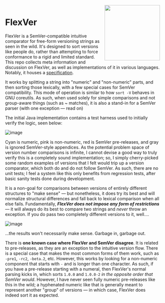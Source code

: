 <img src="logo.svg" width="180px" align="right"/>

# FlexVer
FlexVer is a SemVer-compatible intuitive comparator for free-form versioning strings as seen in the
wild. It's designed to sort versions like people do, rather than attempting to force conformance to
a rigid and limited standard. This repo collects meta information and discussion on FlexVer, as well
as implementations of it in various languages. Notably, it houses a [specification](SPEC.md).

It works by splitting a string into "numeric" and "non-numeric" parts, and then sorting those
lexically, with a few special cases for SemVer compatibility. This mode of operation is similar to
how `sort -V` behaves in GNU coreutils. As such, when used solely for simple comparisons and not
group-aware things (such as ~ matches), it is also a stand-in for a SemVer parser (with one
exception — read on)

The initial Java implementation contains a test harness used to initially verify the logic, seen
below:

![image](https://user-images.githubusercontent.com/6185037/200154644-b94b61bf-e430-4dbd-bd2e-caddab86c9f2.png)

Cyan is numeric, pink is non-numeric, red is SemVer pre-releases, and gray is ignored SemVer-style
appendices. As the potential problem space of version number comparisons is infinite, I cannot
devise a good way to truly verify this is a completely sound implementation; so, I simply
cherry-picked some random examples of versions that I felt would trip up a version comparator, which
both do and do not follow SemVer. As such, there are no unit tests; I feel a system like this only
benefits from regression tests, after basic sanity tests done during development.

It is a non-goal for comparisons between versions of entirely different structures to "make sense" —
but nonetheless, it does try its best and will normalize structural differences and fall back to
lexical comparison when all else fails. Fundamentally, ***FlexVer does not impose any form of
restrictions*** — it will always do its best to compare two strings and *never* throw an exception.
If you do pass two completely different versions to it, well....

![image](https://user-images.githubusercontent.com/6185037/200155199-a80a03cf-9820-4075-9763-efff800e2507.png)

...the results won't necessarily make sense. Garbage in, garbage out.

There is **one known case where FlexVer and SemVer disagree**. It is related to pre-releases, as
they are an exception to the intuitive version flow. There is a special case that makes the most
common forms of them work, such as `-pre1`, `-rc2`, `-beta.2`, etc. However, this works by looking
for a non-numeric component that starts with `-` and is longer than one character. As such, if you
have a pre-release starting with a numeral, then FlexVer's normal parsing kicks in, which sorts
`1.0.0` and `1.0.0-2` *in the opposite order that SemVer would*. However, I have never seen fully
numeric pre-releases like this in the wild; a hyphenated numeric like that is generally meant to
represent another "group" of versions — in which case, FlexVer does indeed sort it as expected.
